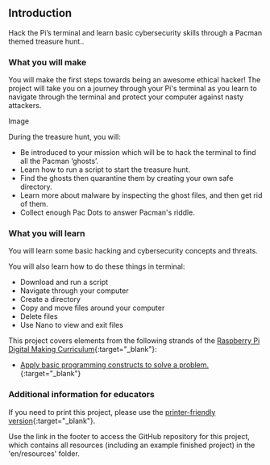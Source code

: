 ## Introduction

Hack the Pi’s terminal and learn basic cybersecurity skills through a Pacman themed treasure hunt..

### What you will make

You will make the first steps towards being an awesome ethical hacker! The project will take you on a journey through your Pi's terminal as you learn to navigate through the terminal and protect your computer against nasty attackers.

Image

During the treasure hunt, you will:
+ Be introduced to your mission which will be to hack the terminal to find all the Pacman ‘ghosts’.
+ Learn how to run a script to start the treasure hunt.
+ Find the ghosts then quarantine them by creating your own safe directory.
+ Learn more about malware by inspecting the ghost files, and then get rid of them.
+ Collect enough Pac Dots to answer Pacman's riddle.

### What you will learn

You will learn some basic hacking and cybersecurity concepts and threats.

You will also learn how to do these things in terminal:
+ Download and run a script
+ Navigate through your computer
+ Create a directory
+ Copy and move files around your computer
+ Delete files
+ Use Nano to view and exit files


This project covers elements from the following strands of the [Raspberry Pi Digital Making Curriculum](http://rpf.io/curriculum){:target="_blank"}:

+ [Apply basic programming constructs to solve a problem.](https://www.raspberrypi.org/curriculum/programming/builder/){:target="_blank"}

### Additional information for educators

If you need to print this project, please use the [printer-friendly version](https://projects.raspberrypi.org/en/projects/project-name/print){:target="_blank"}.

Use the link in the footer to access the GitHub repository for this project, which contains all resources (including an example finished project) in the 'en/resources' folder.
